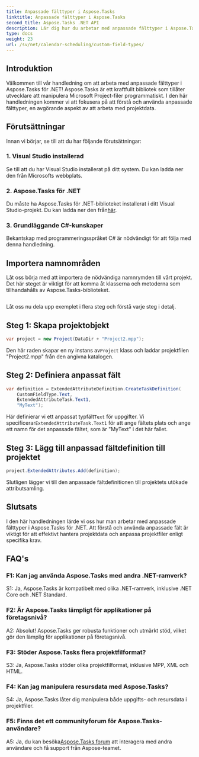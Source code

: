 ```yaml
---
title: Anpassade fälttyper i Aspose.Tasks
linktitle: Anpassade fälttyper i Aspose.Tasks
second_title: Aspose.Tasks .NET API
description: Lär dig hur du arbetar med anpassade fälttyper i Aspose.Tasks för .NET. Steg-för-steg guide med kodexempel och vanliga frågor.
type: docs
weight: 23
url: /sv/net/calendar-scheduling/custom-field-types/
---
```

## Introduktion

Välkommen till vår handledning om att arbeta med anpassade fälttyper i Aspose.Tasks för .NET! Aspose.Tasks är ett kraftfullt bibliotek som tillåter utvecklare att manipulera Microsoft Project-filer programmatiskt. I den här handledningen kommer vi att fokusera på att förstå och använda anpassade fälttyper, en avgörande aspekt av att arbeta med projektdata.

## Förutsättningar

Innan vi börjar, se till att du har följande förutsättningar:

### 1. Visual Studio installerad

Se till att du har Visual Studio installerat på ditt system. Du kan ladda ner den från Microsofts webbplats.

### 2. Aspose.Tasks för .NET

 Du måste ha Aspose.Tasks för .NET-biblioteket installerat i ditt Visual Studio-projekt. Du kan ladda ner den från[här](https://releases.aspose.com/tasks/net/).

### 3. Grundläggande C#-kunskaper

Bekantskap med programmeringsspråket C# är nödvändigt för att följa med denna handledning.

## Importera namnområden

Låt oss börja med att importera de nödvändiga namnrymden till vårt projekt. Det här steget är viktigt för att komma åt klasserna och metoderna som tillhandahålls av Aspose.Tasks-biblioteket.

```csharp

```

Låt oss nu dela upp exemplet i flera steg och förstå varje steg i detalj.

## Steg 1: Skapa projektobjekt

```csharp
var project = new Project(DataDir + "Project2.mpp");
```

 Den här raden skapar en ny instans av`Project` klass och laddar projektfilen "Project2.mpp" från den angivna katalogen.

## Steg 2: Definiera anpassat fält

```csharp
var definition = ExtendedAttributeDefinition.CreateTaskDefinition(
    CustomFieldType.Text,
    ExtendedAttributeTask.Text1,
    "MyText");
```

 Här definierar vi ett anpassat typfält`Text` för uppgifter. Vi specificerar`ExtendedAttributeTask.Text1` för att ange fältets plats och ange ett namn för det anpassade fältet, som är "MyText" i det här fallet.

## Steg 3: Lägg till anpassad fältdefinition till projektet

```csharp
project.ExtendedAttributes.Add(definition);
```

Slutligen lägger vi till den anpassade fältdefinitionen till projektets utökade attributsamling.

## Slutsats

I den här handledningen lärde vi oss hur man arbetar med anpassade fälttyper i Aspose.Tasks för .NET. Att förstå och använda anpassade fält är viktigt för att effektivt hantera projektdata och anpassa projektfiler enligt specifika krav.

## FAQ's

### F1: Kan jag använda Aspose.Tasks med andra .NET-ramverk?

S1: Ja, Aspose.Tasks är kompatibelt med olika .NET-ramverk, inklusive .NET Core och .NET Standard.

### F2: Är Aspose.Tasks lämpligt för applikationer på företagsnivå?

A2: Absolut! Aspose.Tasks ger robusta funktioner och utmärkt stöd, vilket gör den lämplig för applikationer på företagsnivå.

### F3: Stöder Aspose.Tasks flera projektfilformat?

S3: Ja, Aspose.Tasks stöder olika projektfilformat, inklusive MPP, XML och HTML.

### F4: Kan jag manipulera resursdata med Aspose.Tasks?

S4: Ja, Aspose.Tasks låter dig manipulera både uppgifts- och resursdata i projektfiler.

### F5: Finns det ett communityforum för Aspose.Tasks-användare?

 A5: Ja, du kan besöka[Aspose.Tasks forum](https://forum.aspose.com/c/tasks/15) att interagera med andra användare och få support från Aspose-teamet.